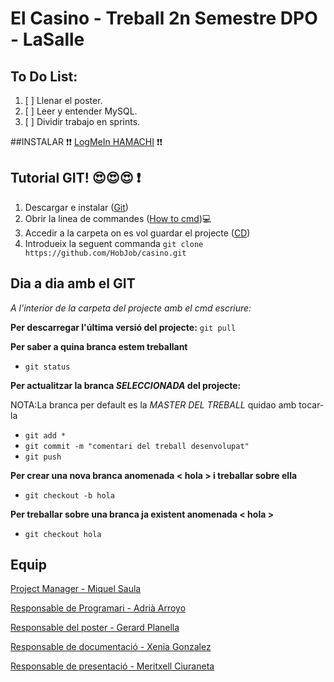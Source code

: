 # El Casino - Treball 2n Semestre DPO - LaSalle

## To Do List:
1. [ ] Llenar el poster.
2. [ ] Leer y entender MySQL.
3. [ ] Dividir trabajo en sprints.

##INSTALAR  :exclamation::exclamation: [LogMeIn HAMACHI](http://help.logmein.com/articles/en_US/Downloads/LogMeIn-Hamachi-Windows-sfdwn0105) :exclamation::exclamation:

## Tutorial GIT! :heart_eyes::heart_eyes::heart_eyes: :exclamation:
1. Descargar e instalar ([Git](https://git-scm.com/downloads))
2. Obrir la linea de commandes ([How to cmd](https://www.lifewire.com/how-to-open-command-prompt-2618089)):computer:
3. Accedir a la carpeta on es vol guardar el projecte ([CD](https://www.digitalcitizen.life/command-prompt-how-use-basic-commands))
4. Introdueix la seguent commanda ```git clone https://github.com/HobJob/casino.git```

## Dia a dia amb el GIT
*A l'interior de la carpeta del projecte amb el cmd escriure:*

**Per descarregar l'última versió del projecte:** ```git pull```  

**Per saber a quina branca estem treballant**
  - ```git status```

**Per actualitzar la branca *SELECCIONADA* del projecte:** 

  NOTA:La branca per default es la *MASTER DEL TREBALL* quidao amb tocar-la
  - ```git add *```
  - ```git commit -m "comentari del treball desenvolupat"```
  - ```git push```
  
**Per crear una nova branca anomenada < hola > i treballar sobre ella**
  - ```git checkout -b hola```

**Per treballar sobre una branca ja existent anomenada < hola >**
  - ```git checkout hola```
  
## Equip
[Project Manager - Miquel Saula](mailto:miquelsaula@gmail.com)

[Responsable de Programari - Adrià Arroyo](mailto:adria.arroyo.2016@salleurl.com)

[Responsable del poster - Gerard Planella](mailto:gerard.planella.2016@salleurl.com)

[Responsable de documentació - Xenia Gonzalez](mailto:xenia.gonzalez.2016@salleurl.com)

[Responsable de presentació - Meritxell Ciuraneta](mailto:m.ciuraneta.2016@salleurl.com)
